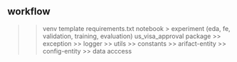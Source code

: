 ## workflow
>> venv
>> template 
>> requirements.txt
>> notebook > experiment (eda, fe, validation, training, evaluation)
>> us_visa_approval package
    >> exception
    >> logger
    >> utils
    >> constants 
    >> arifact-entity
    >> config-entity
    >> data acccess
    